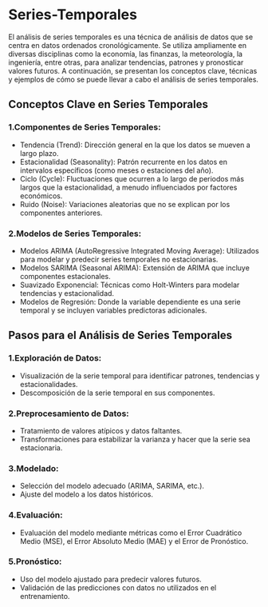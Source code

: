 # Series-Temporales

El análisis de series temporales es una técnica de análisis de datos que se centra en datos ordenados cronológicamente. Se utiliza ampliamente en diversas disciplinas como la economía, las finanzas, la meteorología, la ingeniería, entre otras, para analizar tendencias, patrones y pronosticar valores futuros. A continuación, se presentan los conceptos clave, técnicas y ejemplos de cómo se puede llevar a cabo el análisis de series temporales.

## Conceptos Clave en Series Temporales

### 1.Componentes de Series Temporales:

* Tendencia (Trend): Dirección general en la que los datos se mueven a largo plazo.
* Estacionalidad (Seasonality): Patrón recurrente en los datos en intervalos específicos (como meses o estaciones del año).
* Ciclo (Cycle): Fluctuaciones que ocurren a lo largo de periodos más largos que la estacionalidad, a menudo influenciados por factores económicos.
* Ruido (Noise): Variaciones aleatorias que no se explican por los componentes anteriores.

### 2.Modelos de Series Temporales:

* Modelos ARIMA (AutoRegressive Integrated Moving Average): Utilizados para modelar y predecir series temporales no estacionarias.
* Modelos SARIMA (Seasonal ARIMA): Extensión de ARIMA que incluye componentes estacionales.
* Suavizado Exponencial: Técnicas como Holt-Winters para modelar tendencias y estacionalidad.
* Modelos de Regresión: Donde la variable dependiente es una serie temporal y se incluyen variables predictoras adicionales.

## Pasos para el Análisis de Series Temporales

### 1.Exploración de Datos:

* Visualización de la serie temporal para identificar patrones, tendencias y estacionalidades.
* Descomposición de la serie temporal en sus componentes.

### 2.Preprocesamiento de Datos:

* Tratamiento de valores atípicos y datos faltantes.
* Transformaciones para estabilizar la varianza y hacer que la serie sea estacionaria.

### 3.Modelado:

* Selección del modelo adecuado (ARIMA, SARIMA, etc.).
* Ajuste del modelo a los datos históricos.

### 4.Evaluación:

* Evaluación del modelo mediante métricas como el Error Cuadrático Medio (MSE), el Error Absoluto Medio (MAE) y el Error de Pronóstico.

### 5.Pronóstico:

* Uso del modelo ajustado para predecir valores futuros.
* Validación de las predicciones con datos no utilizados en el entrenamiento.
